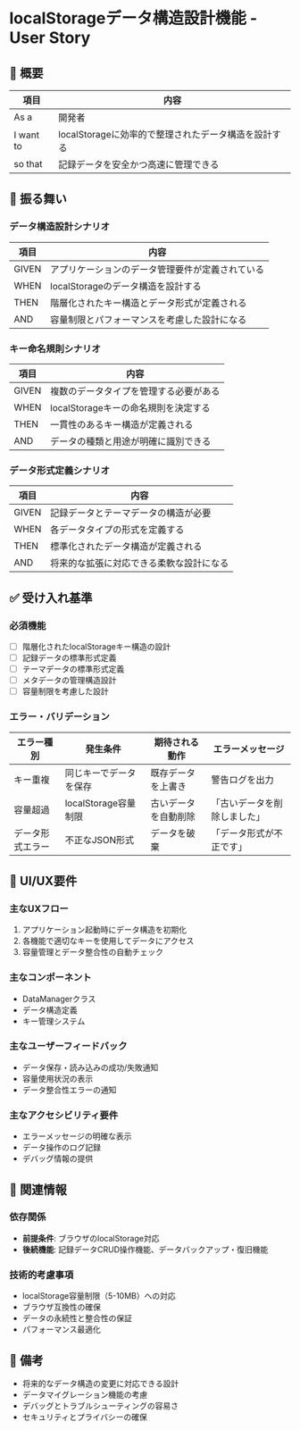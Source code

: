 # localStorageデータ構造設計機能 - User Story

## 📖 概要

| 項目 | 内容 |
|------|------|
| As a | 開発者 |
| I want to | localStorageに効率的で整理されたデータ構造を設計する |
| so that | 記録データを安全かつ高速に管理できる |

## 🔄 振る舞い

### データ構造設計シナリオ

| 項目 | 内容 |
|------|------|
| GIVEN | アプリケーションのデータ管理要件が定義されている |
| WHEN | localStorageのデータ構造を設計する |
| THEN | 階層化されたキー構造とデータ形式が定義される |
| AND | 容量制限とパフォーマンスを考慮した設計になる |

### キー命名規則シナリオ

| 項目 | 内容 |
|------|------|
| GIVEN | 複数のデータタイプを管理する必要がある |
| WHEN | localStorageキーの命名規則を決定する |
| THEN | 一貫性のあるキー構造が定義される |
| AND | データの種類と用途が明確に識別できる |

### データ形式定義シナリオ

| 項目 | 内容 |
|------|------|
| GIVEN | 記録データとテーマデータの構造が必要 |
| WHEN | 各データタイプの形式を定義する |
| THEN | 標準化されたデータ構造が定義される |
| AND | 将来的な拡張に対応できる柔軟な設計になる |

## ✅ 受け入れ基準

### 必須機能
- [ ] 階層化されたlocalStorageキー構造の設計
- [ ] 記録データの標準形式定義
- [ ] テーマデータの標準形式定義
- [ ] メタデータの管理構造設計
- [ ] 容量制限を考慮した設計

### エラー・バリデーション
| エラー種別 | 発生条件 | 期待される動作 | エラーメッセージ |
|------------|----------|----------------|------------------|
| キー重複 | 同じキーでデータを保存 | 既存データを上書き | 警告ログを出力 |
| 容量超過 | localStorage容量制限 | 古いデータを自動削除 | 「古いデータを削除しました」 |
| データ形式エラー | 不正なJSON形式 | データを破棄 | 「データ形式が不正です」 |

## 🎨 UI/UX要件

### 主なUXフロー
1. アプリケーション起動時にデータ構造を初期化
2. 各機能で適切なキーを使用してデータにアクセス
3. 容量管理とデータ整合性の自動チェック

### 主なコンポーネント
- DataManagerクラス
- データ構造定義
- キー管理システム

### 主なユーザーフィードバック
- データ保存・読み込みの成功/失敗通知
- 容量使用状況の表示
- データ整合性エラーの通知

### 主なアクセシビリティ要件
- エラーメッセージの明確な表示
- データ操作のログ記録
- デバッグ情報の提供

## 🔗 関連情報

### 依存関係
- **前提条件**: ブラウザのlocalStorage対応
- **後続機能**: 記録データCRUD操作機能、データバックアップ・復旧機能

### 技術的考慮事項
- localStorage容量制限（5-10MB）への対応
- ブラウザ互換性の確保
- データの永続性と整合性の保証
- パフォーマンス最適化

## 📝 備考
- 将来的なデータ構造の変更に対応できる設計
- データマイグレーション機能の考慮
- デバッグとトラブルシューティングの容易さ
- セキュリティとプライバシーの確保 
